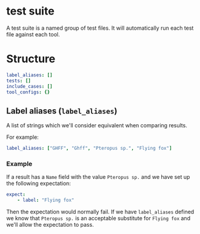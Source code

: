 # test suite 

A test suite is a named group of test files.
It will automatically run each test file against each tool.

# Structure


```yaml
label_aliases: []
tests: []
include_cases: []
tool_configs: {}
```

## Label aliases (`label_aliases`)

A list of strings which we'll consider equivalent when comparing results.

For example:

```yaml
label_aliases: ["GHFF", "Ghff", "Pteropus sp.", "Flying fox"]
```

### Example 
If a result has a `Name` field with the value `Pteropus sp.` and we have set up the following expectation:

```yaml
expect:
    - label: "Flying fox"
```

Then the expectation would normally fail. If we have `label_aliases` defined we know that 
`Pteropus sp.` is an acceptable substitute for `Flying fox` and we'll allow the expectation to pass.